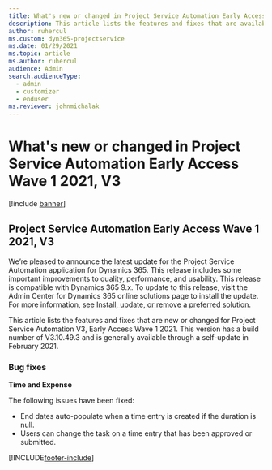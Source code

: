 ```yaml
---
title: What's new or changed in Project Service Automation Early Access Wave 1 2021, V3
description: This article lists the features and fixes that are available in Project Service Automation Early Access Wave 1 2021, V3.
author: ruhercul
ms.custom: dyn365-projectservice
ms.date: 01/29/2021
ms.topic: article
ms.author: ruhercul
audience: Admin
search.audienceType: 
  - admin
  - customizer
  - enduser
ms.reviewer: johnmichalak
---
```


# What's new or changed in Project Service Automation Early Access Wave 1 2021, V3

[!include [banner](../includes/psa-now-project-operations.md)]

## Project Service Automation Early Access Wave 1 2021, V3

We’re pleased to announce the latest update for the Project Service Automation application for Dynamics 365. This release includes some important improvements to quality, performance, and usability. This release is compatible with Dynamics 365 9.x. To update to this release, visit the Admin Center for Dynamics 365 online solutions page to install the update. For more information, see [Install, update, or remove a preferred solution](/power-platform/admin/install-remove-preferred-solution).

This article lists the features and fixes that are new or changed for Project Service Automation V3, Early Access Wave 1 2021. This version has a build number of V3.10.49.3 and is generally available through a self-update in February 2021.


### Bug fixes

**Time and Expense**

The following issues have been fixed:

- End dates auto-populate when a time entry is created if the duration is null.
- Users can change the task on a time entry that has been approved or submitted.


[!INCLUDE[footer-include](../includes/footer-banner.md)]
